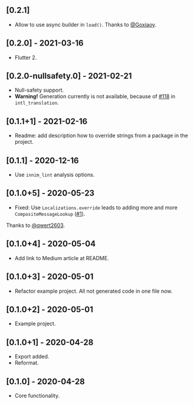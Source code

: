 ## [0.2.1] 

- Allow to use async builder in `load()`. Thanks to [@Goxiaoy](https://github.com/Goxiaoy).

## [0.2.0] - 2021-03-16

- Flutter 2.

## [0.2.0-nullsafety.0] - 2021-02-21

- Null-safety support.
- **Warning!** Generation currently is not available, because of [#118](https://github.com/dart-lang/intl_translation/issues/118) in `intl_translation`.

## [0.1.1+1] - 2021-02-16

- Readme: add description how to override strings from a package in the project.

## [0.1.1] - 2020-12-16

- Use `innim_lint` analysis options.

## [0.1.0+5] - 2020-05-23

- Fixed: Use `Localizations.override` leads to adding more and more `CompositeMessageLookup` ([#1](https://github.com/Innim/flutter_multiple_localization/issues/1)). 

Thanks to [@qwert2603](https://github.com/qwert2603).

## [0.1.0+4] - 2020-05-04

- Add link to Medium article at README.

## [0.1.0+3] - 2020-05-01

- Refactor example project. All not generated code in one file now.

## [0.1.0+2] - 2020-05-01

- Example project.

## [0.1.0+1] - 2020-04-28

- Export added.
- Reformat.

## [0.1.0] - 2020-04-28

- Core functionality.
